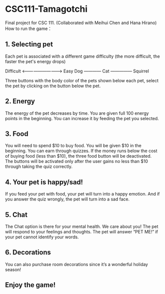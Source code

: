 # CSC111-Tamagotchi
Final project for CSC 111. (Collaborated with Meihui Chen and Hana Hirano)
How to run the game：
## 1. Selecting pet 
Each pet is associated with a different game difficulty (the more difficult, the faster the pet's energy drops)

Difficult <———————-——> Easy
Dog ———— Cat ————— Squirrel 

Three buttons with the body color of the pets shown below each pet, select the pet by clicking on the button below the pet.

## 2. Energy
The energy of the pet decreases by time. You are given full 100 energy points in the beginning. You can increase it by feeding the pet you selected.

## 3. Food 
You will need to spend $10 to buy food. You will be given $10 in the beginning. You can earn through quizzes. If the money runs below the cost of buying food (less than $10), the three food button will be deactivated. The buttons will be activated only after the user gains no less than $10 through taking the quiz correctly.

## 4. Your pet is happy/sad!
If you feed your pet with food, your pet will turn into a happy emotion. And if you answer the quiz wrongly, the pet will turn into a sad face.

## 5. Chat
The Chat option is there for your mental health. We care about you! The pet will respond to your feelings and thoughts. The pet will answer “PET ME!” if your pet cannot identify your words.

## 6. Decorations
You can also purchase room decorations since it’s a wonderful holiday season!

## Enjoy the game!
